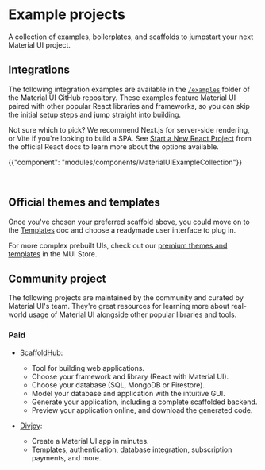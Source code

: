 # Example projects

<p class="description">A collection of examples, boilerplates, and scaffolds to jumpstart your next Material UI project.</p>

## Integrations

The following integration examples are available in the [`/examples`](https://github.com/mui/material-ui/tree/master/examples) folder of the Material UI GitHub repository.
These examples feature Material UI paired with other popular React libraries and frameworks, so you can skip the initial setup steps and jump straight into building.

Not sure which to pick?
We recommend Next.js for server-side rendering, or Vite if you're looking to build a SPA.
See [Start a New React Project](https://react.dev/learn/start-a-new-react-project) from the official React docs to learn more about the options available.

<!-- #default-branch-switch -->

{{"component": "modules/components/MaterialUIExampleCollection"}}

<br />

## Official themes and templates

Once you've chosen your preferred scaffold above, you could move on to the [Templates](/material-ui/getting-started/templates/) doc and choose a readymade user interface to plug in.

For more complex prebuilt UIs, check out our [premium themes and templates](https://mui.com/store/templates/?utm_source=docs&utm_medium=referral&utm_campaign=example-projects-store) in the MUI Store.

## Community project

The following projects are maintained by the community and curated by Material UI's team.
They're great resources for learning more about real-world usage of Material UI alongside other popular libraries and tools.

### Paid

- [ScaffoldHub](https://v2.scaffoldhub.io/scaffolds/react-material-ui?partner=1):

  - Tool for building web applications.
  - Choose your framework and library (React with Material UI).
  - Choose your database (SQL, MongoDB or Firestore).
  - Model your database and application with the intuitive GUI.
  - Generate your application, including a complete scaffolded backend.
  - Preview your application online, and download the generated code.

- [Divjoy](https://divjoy.com?via=material-ui):

  - Create a Material UI app in minutes.
  - Templates, authentication, database integration, subscription payments, and more.
